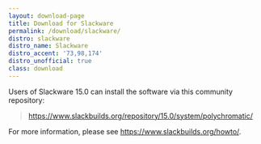 ```yaml
---
layout: download-page
title: Download for Slackware
permalink: /download/slackware/
distro: slackware
distro_name: Slackware
distro_accent: '73,98,174'
distro_unofficial: true
class: download
---
```


Users of Slackware 15.0 can install the software via this community repository:

> <https://www.slackbuilds.org/repository/15.0/system/polychromatic/>

For more information, please see <https://www.slackbuilds.org/howto/>.
